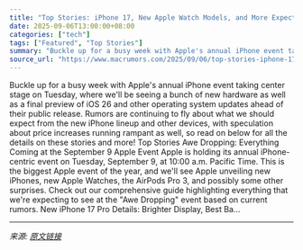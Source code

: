 ```yaml
---
title: "Top Stories: iPhone 17, New Apple Watch Models, and More Expected at Tuesday's Event"
date: 2025-09-06T13:00:00+08:00
categories: ["tech"]
tags: ["Featured", "Top Stories"]
summary: "Buckle up for a busy week with Apple's annual iPhone event taking center stage on Tuesday, where we'll be seeing a bunch of new hardware as well as a final preview of iOS 26 and other operating system"
source_url: "https://www.macrumors.com/2025/09/06/top-stories-iphone-17-event-expectations/"
---
```


Buckle up for a busy week with Apple's annual iPhone event taking center stage on Tuesday, where we'll be seeing a bunch of new hardware as well as a final preview of iOS 26 and other operating system updates ahead of their public release. Rumors are continuing to fly about what we should expect from the new iPhone lineup and other devices, with speculation about price increases running rampant as well, so read on below for all the details on these stories and more! Top Stories Awe Dropping: Everything Coming at the September 9 Apple Event Apple is holding its annual iPhone-centric event on Tuesday, September 9, at 10:00 a.m. Pacific Time. This is the biggest Apple event of the year, and we'll see Apple unveiling new iPhones, new Apple Watches, the AirPods Pro 3, and possibly some other surprises. Check out our comprehensive guide highlighting everything that we're expecting to see at the "Awe Dropping" event based on current rumors. New iPhone 17 Pro Details: Brighter Display, Best Ba...

---

*来源: [原文链接](https://www.macrumors.com/2025/09/06/top-stories-iphone-17-event-expectations/)*
